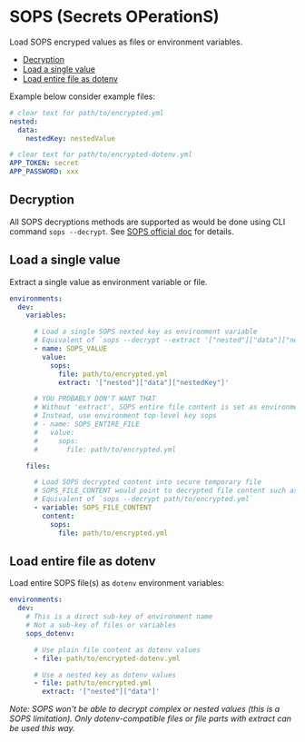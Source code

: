 # SOPS (Secrets OPerationS)

Load SOPS encryped values as files or environment variables.

- [Decryption](#decryption)
- [Load a single value](#load-a-single-value)
- [Load entire file as dotenv](#load-entire-file-as-dotenv)

Example below consider example files:

```yml
# clear text for path/to/encrypted.yml
nested:
  data:
    nestedKey: nestedValue
```

```yml
# clear text for path/to/encrypted-dotenv.yml
APP_TOKEN: secret
APP_PASSWORD: xxx
```

## Decryption

All SOPS decryptions methods are supported as would be done using CLI command `sops --decrypt`. See [SOPS official doc](https://github.com/getsops/sops) for details. 

## Load a single value

Extract a single value as environment variable or file.

```yml
environments: 
  dev:
    variables:

      # Load a single SOPS nexted key as environment variable
      # Equivalent of `sops --decrypt --extract '["nested"]["data"]["nestedKey"]' path/to/encrypted.yml`
      - name: SOPS_VALUE
        value:
          sops:
            file: path/to/encrypted.yml
            extract: '["nested"]["data"]["nestedKey"]'

      # YOU PROBABLY DON'T WANT THAT
      # Without 'extract', SOPS entire file content is set as environment variable
      # Instead, use environment top-level key sops
      # - name: SOPS_ENTIRE_FILE
      #   value:
      #     sops:
      #       file: path/to/encrypted.yml

    files:

      # Load SOPS decrypted content into secure temporary file
      # SOPS_FILE_CONTENT would point to decrypted file content such as SOPS_FILE_CONTENT=/run/...
      # Equivalent of `sops --decrypt path/to/encrypted.yml`
      - variable: SOPS_FILE_CONTENT
        content:
          sops:
            file: path/to/encrypted.yml
```

## Load entire file as dotenv

Load entire SOPS file(s) as `dotenv` environment variables:

```yml
environments: 
  dev:
    # This is a direct sub-key of environment name
    # Not a sub-key of files or variables
    sops_dotenv:

      # Use plain file content as dotenv values
      - file: path/to/encrypted-dotenv.yml

      # Use a nested key as dotenv values 
      - file: path/to/encrypted.yml
        extract: '["nested"]["data"]'

```

_Note: SOPS won't be able to decrypt complex or nested values (this is a SOPS limitation). Only dotenv-compatible files or file parts with extract can be used this way._

